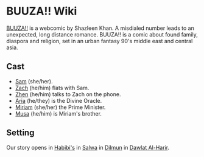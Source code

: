 # BUUZA!! Wiki
[BUUZA!!](https://tapas.io/series/BUUZA/info) is a webcomic by Shazleen Khan. A misdialed number leads to an unexpected, long distance romance. BUUZA!! is a comic about found family, diaspora and religion, set in an urban fantasy 90's middle east and central asia.

## Cast
- [Sam](Person/Sam.md) (she/her).
- [Zach](Person/Zach.md) (he/him) flats with Sam.
- [Zhen](Person/Zhen.md) (he/him) talks to Zach on the phone.
- [Aria](Person/Aria.md) (he/they) is the Divine Oracle.
- [Miriam](Person/Miriam.md) (she/her) the Prime Minister.
- [Musa](Person/Musa.md) (he/him) is Miriam's brother.

## Setting
Our story opens in [Habibi's](Location/Commercial/Habibis.md) in [Salwa](Location/Salwa.md) in [Dilmun](Location/Region/Dilmun.md) in [Dawlat Al-Harir](Location/Dawlat%20Al-Harir.md).